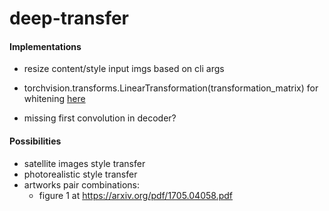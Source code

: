 # deep-transfer


#### Implementations
* resize content/style input imgs based on cli args

* torchvision.transforms.LinearTransformation(transformation_matrix) for whitening [here](torchvision.transforms.LinearTransformation(transformation_matrix))

* missing first convolution in decoder?

#### Possibilities
* satellite images style transfer
* photorealistic style transfer
* artworks pair combinations:
    * figure 1 at https://arxiv.org/pdf/1705.04058.pdf
